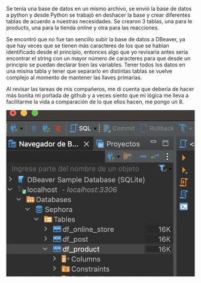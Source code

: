 Se tenía una base de datos en un mismo archivo, se envió la base de datos a python y desde Python se trabajó en deshacer la base y crear diferentes tablas de acuerdo a nuestras necesidades. Se crearon 3 tablas, una para le producto, una para la tienda online y otra para las reacciones.

Se encontró que no fue tan sencillo subir la base de datos a DBeaver, ya que hay veces que se tienen más caracteres de los que se habían identificado desde el principio, entonces algo que yo revisaría antes sería encontrar el string con un mayor número de caracteres para que desde un principio se puedan declarar bien las variables.
Tener todos los datos en una misma tabla y tener que separarlo en distintas tablas se vuelve complejo al momento de mantener las llaves primarias.

Al revisar las tareas de mis compañeros, me di cuenta que debería de hacer más bonita mi portada de github y a veces siento que mi lógica me lleva a facilitarme la vida a comparación de lo que ellos hacen, me pongo un 8.

![Alt text](image.png)